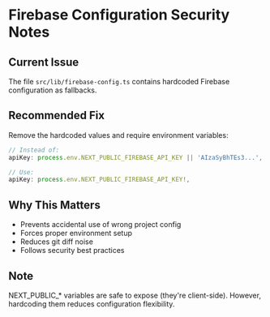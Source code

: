 # Firebase Configuration Security Notes

## Current Issue
The file `src/lib/firebase-config.ts` contains hardcoded Firebase configuration as fallbacks.

## Recommended Fix
Remove the hardcoded values and require environment variables:

```typescript
// Instead of:
apiKey: process.env.NEXT_PUBLIC_FIREBASE_API_KEY || 'AIzaSyBhTEs3...',

// Use:
apiKey: process.env.NEXT_PUBLIC_FIREBASE_API_KEY!,
```

## Why This Matters
- Prevents accidental use of wrong project config
- Forces proper environment setup
- Reduces git diff noise
- Follows security best practices

## Note
NEXT_PUBLIC_* variables are safe to expose (they're client-side).
However, hardcoding them reduces configuration flexibility.
